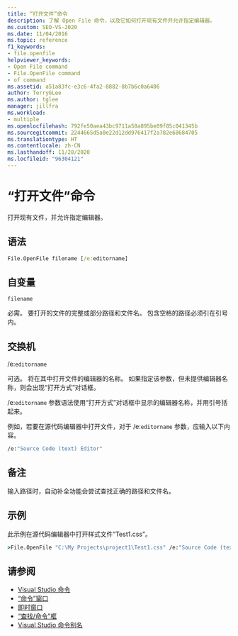 ```yaml
---
title: “打开文件”命令
description: 了解 Open File 命令，以及它如何打开现有文件并允许指定编辑器。
ms.custom: SEO-VS-2020
ms.date: 11/04/2016
ms.topic: reference
f1_keywords:
- file.openfile
helpviewer_keywords:
- Open File command
- File.OpenFile command
- of command
ms.assetid: a51a83fc-e3c6-4fa2-8882-8b7b6c0a6406
author: TerryGLee
ms.author: tglee
manager: jillfra
ms.workload:
- multiple
ms.openlocfilehash: 792fe50aea43bc9711a58a895be09f85c041345b
ms.sourcegitcommit: 2244665d5a0e22d12dd976417f2a782e68684705
ms.translationtype: HT
ms.contentlocale: zh-CN
ms.lasthandoff: 11/28/2020
ms.locfileid: "96304121"
---
```

# <a name="open-file-command"></a>“打开文件”命令

打开现有文件，并允许指定编辑器。

## <a name="syntax"></a>语法

```cmd
File.OpenFile filename [/e:editorname]
```

## <a name="arguments"></a>自变量

`filename`

必需。 要打开的文件的完整或部分路径和文件名。 包含空格的路径必须引在引号内。

## <a name="switches"></a>交换机

/e:`editorname`

可选。 将在其中打开文件的编辑器的名称。 如果指定该参数，但未提供编辑器名称，则会出现“打开方式”对话框。

/e:`editorname` 参数语法使用“打开方式”对话框中显示的编辑器名称，并用引号括起来。

例如，若要在源代码编辑器中打开文件，对于 /e:`editorname` 参数，应输入以下内容。

```cmd
/e:"Source Code (text) Editor"
```

## <a name="remarks"></a>备注

输入路径时，自动补全功能会尝试查找正确的路径和文件名。

## <a name="example"></a>示例

此示例在源代码编辑器中打开样式文件“Test1.css”。

```cmd
>File.OpenFile "C:\My Projects\project1\Test1.css" /e:"Source Code (text) Editor"
```

## <a name="see-also"></a>请参阅

- [Visual Studio 命令](../../ide/reference/visual-studio-commands.md)
- [“命令”窗口](../../ide/reference/command-window.md)
- [即时窗口](../../ide/reference/immediate-window.md)
- [“查找/命令”框](../../ide/find-command-box.md)
- [Visual Studio 命令别名](../../ide/reference/visual-studio-command-aliases.md)
